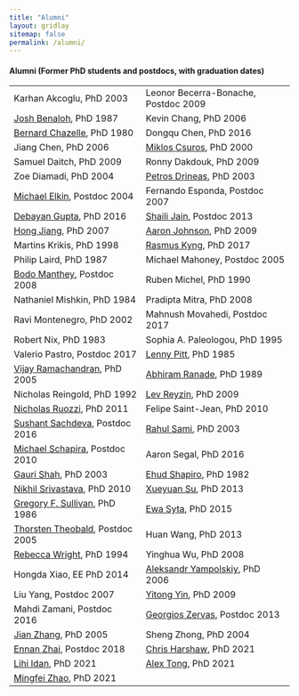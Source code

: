 ```yaml
---
title: "Alumni"
layout: gridlay
sitemap: false
permalink: /alumni/
---
```


<style>
table th:first-of-type {
    width: 40%;
}
table th:nth-of-type(2) {
    width: 40%;
}
</style>
#### Alumni (Former PhD students and postdocs, with graduation dates)

|                                |                                |
| ---------------------------------------------| -------------------------------------------- |
| Karhan Akcoglu, PhD 2003                | Leonor Becerra-Bonache, Postdoc 2009    |
| [Josh Benaloh](http://research.microsoft.com/users/benaloh/), PhD 1987                  | Kevin Chang, PhD 2006                   |
| [Bernard Chazelle](http://www.cs.princeton.edu/~chazelle/), PhD 1980              | Dongqu Chen, PhD 2016                   |
| Jiang Chen, PhD 2006                    | [Miklos Csuros](http://www.iro.umontreal.ca/~csuros/), PhD 2000                 |
| Samuel Daitch, PhD 2009                 | Ronny Dakdouk, PhD 2009                 |
| Zoe Diamadi, PhD 2004                   | [Petros Drineas](http://www.drineas.org/), PhD 2003                |
| [Michael Elkin](http://www.cs.bgu.ac.il/~elkinm/), Postdoc 2004            | Fernando Esponda, Postdoc 2007         |
| [Debayan Gupta](http://www.debayangupta.com/), PhD 2016                 | [Shaili Jain](http://www.eecs.harvard.edu/~shailij), Postdoc 2013               |
| [Hong Jiang](http://www.hjiang.net/home), PhD 2007                    | [Aaron Johnson](http://www.ohmygodel.com/), PhD 2009                 |
| Martins Krikis, PhD 1998                | [Rasmus Kyng](http://rasmuskyng.com/), PhD 2017                   |
| Philip Laird, PhD 1987                  | Michael Mahoney, Postdoc 2005          |
| [Bodo Manthey](http://wwwhome.math.utwente.nl/~mantheyb/), Postdoc 2008              | Ruben Michel, PhD 1990                  |
| Nathaniel Mishkin, PhD 1984            | Pradipta Mitra, PhD 2008               |
| Ravi Montenegro, PhD 2002               | Mahnush Movahedi, Postdoc 2017         |
| Robert Nix, PhD 1983                    | Sophia A. Paleologou, PhD 1995         |
| Valerio Pastro, Postdoc 2017            | [Lenny Pitt](http://cs.illinois.edu/people/faculty/lenny-pitt), PhD 1985                   |
| [Vijay Ramachandran](http://cs.colgate.edu/faculty/vijayr/index.html), PhD 2005            | [Abhiram Ranade](http://www.cse.iitb.ac.in/~ranade/), PhD 1989               |
| Nicholas Reingold, PhD 1992             | [Lev Reyzin](http://www.levreyzin.com/), PhD 2009                   |
| [Nicholas Ruozzi](http://www.utdallas.edu/~nrr150130/), PhD 2011               | Felipe Saint-Jean, PhD 2010            |
| [Sushant Sachdeva](https://sachdevasushant.github.io/), Postdoc 2016          | [Rahul Sami](http://www-personal.umich.edu/~rsami/), PhD 2003                   |
| [Michael Schapira](http://www.cs.yale.edu/homes/schapira), Postdoc 2010          | Aaron Segal, PhD 2016                  |
| [Gauri Shah](http://cs-www.cs.yale.edu/homes/shah/), PhD 2003                    | [Ehud Shapiro](http://www.wisdom.weizmann.ac.il/~udi/), PhD 1982                 |
| [Nikhil Srivastava](https://math.berkeley.edu/~nikhil/), PhD 2010             | [Xueyuan Su](http://cs.yale.edu/homes/xs45/), PhD 2013                   |
| [Gregory F. Sullivan](http://www.cs.jhu.edu/~sullivan/), PhD 1986           | [Ewa Syta](http://ewa.syta.us/), PhD 2015                     |
| [Thorsten Theobald](http://www.math.uni-frankfurt.de/~theobald/), Postdoc 2005         | Huan Wang, PhD 2013                    |
| [Rebecca Wright](https://barnard.edu/news/barnard-college-hires-rebecca-n-wright-druckenmiller-professor-computer-science-and-director), PhD 1994                | Yinghua Wu, PhD 2008                   |
| Hongda Xiao, EE PhD 2014                | [Aleksandr Yampolskiy](http://securityscorecard.com/), PhD 2006         |
| Liu Yang, Postdoc 2007                  | [Yitong Yin](http://tcs.nju.edu.cn/yinyt/), PhD 2009                   |
| Mahdi Zamani, Postdoc 2016              | [Georgios Zervas](http://people.bu.edu/zg/), Postdoc 2013          |
| [Jian Zhang](http://csc.lsu.edu/~zhang/), PhD 2005                    | Sheng Zhong, PhD 2004                  |
| [Ennan Zhai](http://ennanzhai.github.io/), Postdoc 2018                | [Chris Harshaw](http://cpsc.yale.edu/people/christopher-harshaw), PhD 2021                |
| [Lihi Idan](http://cpsc.yale.edu/people/lihi-idan), PhD 2021                     | [Alex Tong](https://www.alextong.net/), PhD 2021                    |
| [Mingfei Zhao](https://www.cs.yale.edu/homes/zhao-mingfei/), PhD 2021                  |                                         |
